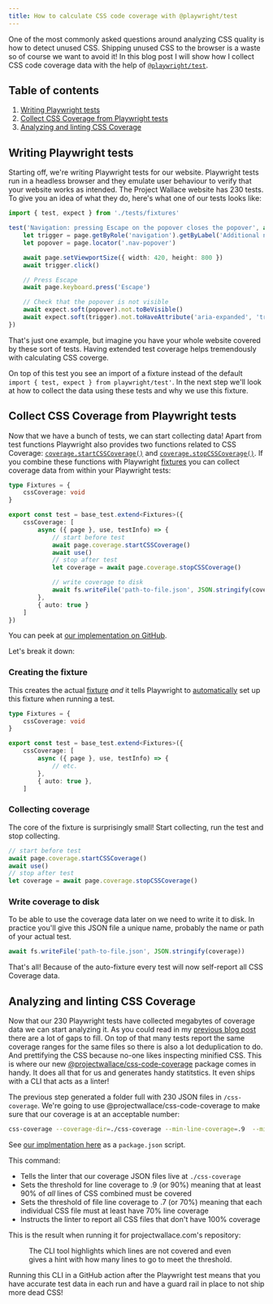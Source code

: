 ```yaml
---
title: How to calculate CSS code coverage with @playwright/test
---
```


<script>
	import cli from '$lib/img/blog/2025-10-31-how-to-calculate-css-code-coverage-with-playwright/css-code-coverage-linter-cli.png?enhanced'
  import cli_full from '$lib/img/blog/2025-10-31-how-to-calculate-css-code-coverage-with-playwright/css-code-coverage-linter-cli.png'
</script>

One of the most commonly asked questions around analyzing CSS quality is how to detect unused CSS. Shipping unused CSS to the browser is a waste so of course we want to avoid it! In this blog post I will show how I collect CSS code coverage data with the help of [`@playwright/test`](https://playwright.dev/docs/intro).

## Table of contents

1. [Writing Playwright tests](#writing-playwright-tests)
2. [Collect CSS Coverage from Playwright tests](#collect-css-coverage-from-playwright-tests)
3. [Analyzing and linting CSS Coverage](#analyzing-and-linting-css-coverage)

## Writing Playwright tests

Starting off, we're writing Playwright tests for our website. Playwright tests run in a headless browser and they emulate user behaviour to verify that your website works as intended. The Project Wallace website has 230 tests. To give you an idea of what they do, here's what one of our tests looks like:

```ts
import { test, expect } from './tests/fixtures'

test('Navigation: pressing Escape on the popover closes the popover', async ({ page }) => {
	let trigger = page.getByRole('navigation').getByLabel('Additional navigation items')
	let popover = page.locator('.nav-popover')

	await page.setViewportSize({ width: 420, height: 800 })
	await trigger.click()

	// Press Escape
	await page.keyboard.press('Escape')

	// Check that the popover is not visible
	await expect.soft(popover).not.toBeVisible()
	await expect.soft(trigger).not.toHaveAttribute('aria-expanded', 'true')
})
```

That's just one example, but imagine you have your whole website covered by these sort of tests. Having extended test coverage helps tremendously with calculating CSS coverge.

On top of this test you see an import of a fixture instead of the default `import { test, expect } from playwright/test'`. In the next step we'll look at how to collect the data using these tests and why we use this fixture.

## Collect CSS Coverage from Playwright tests

Now that we have a bunch of tests, we can start collecting data! Apart from test functions Playwright also provides two functions related to CSS Coverage: [`coverage.startCSSCoverage()`](https://playwright.dev/docs/api/class-coverage#coverage-start-css-coverage) and [`coverage.stopCSSCoverage()`](https://playwright.dev/docs/api/class-coverage#coverage-stop-css-coverage). If you combine these functions with Playwright [fixtures](https://playwright.dev/docs/test-fixtures#creating-a-fixture) you can collect coverage data from within your Playwright tests:

```ts
type Fixtures = {
	cssCoverage: void
}

export const test = base_test.extend<Fixtures>({
	cssCoverage: [
		async ({ page }, use, testInfo) => {
			// start before test
			await page.coverage.startCSSCoverage()
			await use()
			// stop after test
			let coverage = await page.coverage.stopCSSCoverage()

			// write coverage to disk
			await fs.writeFile('path-to-file.json', JSON.stringify(coverage))
		},
		{ auto: true }
	]
})
```

You can peek at [our implementation on GitHub](https://github.com/projectwallace/projectwallace.com/blob/68080570ce614335bd6c10d5980f767c2628de86/tests/fixtures.ts#L6-L41).

Let's break it down:

### Creating the fixture

This creates the actual [fixture](https://playwright.dev/docs/test-fixtures#creating-a-fixture) _and_ it tells Playwright to [automatically](https://playwright.dev/docs/test-fixtures#automatic-fixtures) set up this fixture when running a test.

```ts
type Fixtures = {
	cssCoverage: void
}

export const test = base_test.extend<Fixtures>({
	cssCoverage: [
		async ({ page }, use, testInfo) => {
			// etc.
		},
		{ auto: true },
	]
```

### Collecting coverage

The core of the fixture is surprisingly small! Start collecting, run the test and stop collecting.

```ts
// start before test
await page.coverage.startCSSCoverage()
await use()
// stop after test
let coverage = await page.coverage.stopCSSCoverage()
```

### Write coverage to disk

To be able to use the coverage data later on we need to write it to disk. In practice you'll give this JSON file a unique name, probably the name or path of your actual test.

```ts
await fs.writeFile('path-to-file.json', JSON.stringify(coverage))
```

That's all! Because of the auto-fixture every test will now self-report all CSS Coverage data.

## Analyzing and linting CSS Coverage

Now that our 230 Playwright tests have collected megabytes of coverage data we can start analyzing it. As you could read in my [previous blog post](https://www.projectwallace.com/blog/better-coverage-ranges) there are a lot of gaps to fill. On top of that many tests report the same coverage ranges for the same files so there is also a lot deduplication to do. And prettifying the CSS because no-one likes inspecting minified CSS. This is where our new [@projectwallace/css-code-coverage](https://github.com/projectwallace/css-code-coverage) package comes in handy. It does all that for us and generates handy statitstics. It even ships with a CLI that acts as a linter!

The previous step generated a folder full with 230 JSON files in `/css-coverage`. We're going to use @projectwallace/css-code-coverage to make sure that our coverage is at an acceptable number:

```sh
css-coverage --coverage-dir=./css-coverage --min-line-coverage=.9  --min-file-line-coverage=.62 --show-uncovered=all
```

See [our implmentation here](https://github.com/projectwallace/projectwallace.com/blob/68080570ce614335bd6c10d5980f767c2628de86/package.json#L18) as a `package.json` script.

This command:

- Tells the linter that our coverage JSON files live at `./css-coverage`
- Sets the threshold for line coverage to .9 (or 90%) meaning that at least 90% of _all_ lines of CSS combined must be covered
- Sets the threshold of file line coverage to .7 (or 70%) meaning that each individual CSS file must at least have 70% line coverage
- Instructs the linter to report all CSS files that don't have 100% coverage

This is the result when running it for projectwallace.com's repository:

<figure>
	<a href={cli_full}>
		<enhanced:img src={cli} alt="A terminal showing 'Failed: line coverage is 82.50%% which is lower than the threshold of 0.9; Failed: 4 files do not meet the minimum line coverage of 70.00% (minimum coverage was 47.75%)' and part of a CSS file where some lines are marked as uncovered." loading="lazy" />
	</a>
	<figcaption>The CLI tool highlights which lines are not covered and even gives a hint with how many lines to go to meet the threshold.</figcaption>
</figure>

Running this CLI in a GitHub action after the Playwright test means that you have accurate test data in each run and have a guard rail in place to not ship more dead CSS!
